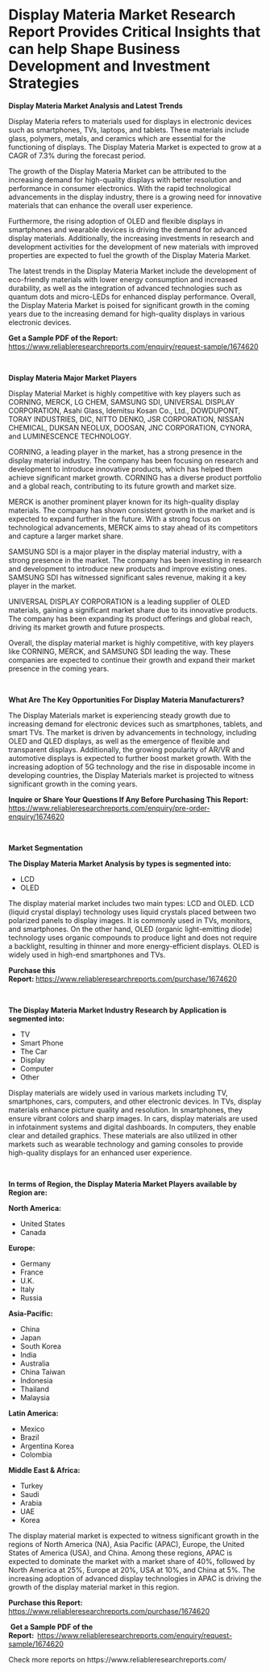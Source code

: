 <p><h1>Display Materia Market Research Report Provides Critical Insights that can help Shape Business Development and Investment Strategies</h1></p><p><strong>Display Materia Market Analysis and Latest Trends</strong></p>
<p><p>Display Materia refers to materials used for displays in electronic devices such as smartphones, TVs, laptops, and tablets. These materials include glass, polymers, metals, and ceramics which are essential for the functioning of displays. The Display Materia Market is expected to grow at a CAGR of 7.3% during the forecast period.</p><p>The growth of the Display Materia Market can be attributed to the increasing demand for high-quality displays with better resolution and performance in consumer electronics. With the rapid technological advancements in the display industry, there is a growing need for innovative materials that can enhance the overall user experience.</p><p>Furthermore, the rising adoption of OLED and flexible displays in smartphones and wearable devices is driving the demand for advanced display materials. Additionally, the increasing investments in research and development activities for the development of new materials with improved properties are expected to fuel the growth of the Display Materia Market.</p><p>The latest trends in the Display Materia Market include the development of eco-friendly materials with lower energy consumption and increased durability, as well as the integration of advanced technologies such as quantum dots and micro-LEDs for enhanced display performance. Overall, the Display Materia Market is poised for significant growth in the coming years due to the increasing demand for high-quality displays in various electronic devices.</p></p>
<p><strong>Get a Sample PDF of the Report:&nbsp;</strong> <a href="https://www.reliableresearchreports.com/enquiry/request-sample/1674620">https://www.reliableresearchreports.com/enquiry/request-sample/1674620</a></p>
<p>&nbsp;</p>
<p><strong>Display Materia Major Market Players</strong></p>
<p><p>Display Material Market is highly competitive with key players such as CORNING, MERCK, LG CHEM, SAMSUNG SDI, UNIVERSAL DISPLAY CORPORATION, Asahi Glass, Idemitsu Kosan Co., Ltd., DOWDUPONT, TORAY INDUSTRIES, DIC, NITTO DENKO, JSR CORPORATION, NISSAN CHEMICAL, DUKSAN NEOLUX, DOOSAN, JNC CORPORATION, CYNORA, and LUMINESCENCE TECHNOLOGY.</p><p>CORNING, a leading player in the market, has a strong presence in the display material industry. The company has been focusing on research and development to introduce innovative products, which has helped them achieve significant market growth. CORNING has a diverse product portfolio and a global reach, contributing to its future growth and market size.</p><p>MERCK is another prominent player known for its high-quality display materials. The company has shown consistent growth in the market and is expected to expand further in the future. With a strong focus on technological advancements, MERCK aims to stay ahead of its competitors and capture a larger market share.</p><p>SAMSUNG SDI is a major player in the display material industry, with a strong presence in the market. The company has been investing in research and development to introduce new products and improve existing ones. SAMSUNG SDI has witnessed significant sales revenue, making it a key player in the market.</p><p>UNIVERSAL DISPLAY CORPORATION is a leading supplier of OLED materials, gaining a significant market share due to its innovative products. The company has been expanding its product offerings and global reach, driving its market growth and future prospects.</p><p>Overall, the display material market is highly competitive, with key players like CORNING, MERCK, and SAMSUNG SDI leading the way. These companies are expected to continue their growth and expand their market presence in the coming years.</p></p>
<p>&nbsp;</p>
<p><strong>What Are The Key Opportunities For Display Materia Manufacturers?</strong></p>
<p><p>The Display Materials market is experiencing steady growth due to increasing demand for electronic devices such as smartphones, tablets, and smart TVs. The market is driven by advancements in technology, including OLED and QLED displays, as well as the emergence of flexible and transparent displays. Additionally, the growing popularity of AR/VR and automotive displays is expected to further boost market growth. With the increasing adoption of 5G technology and the rise in disposable income in developing countries, the Display Materials market is projected to witness significant growth in the coming years.</p></p>
<p><strong>Inquire or Share Your Questions If Any Before Purchasing This Report:</strong> <a href="https://www.reliableresearchreports.com/enquiry/pre-order-enquiry/1674620">https://www.reliableresearchreports.com/enquiry/pre-order-enquiry/1674620</a></p>
<p>&nbsp;</p>
<p><strong>Market Segmentation</strong></p>
<p><strong>The Display Materia Market Analysis by types is segmented into:</strong></p>
<p><ul><li>LCD</li><li>OLED</li></ul></p>
<p><p>The display material market includes two main types: LCD and OLED. LCD (liquid crystal display) technology uses liquid crystals placed between two polarized panels to display images. It is commonly used in TVs, monitors, and smartphones. On the other hand, OLED (organic light-emitting diode) technology uses organic compounds to produce light and does not require a backlight, resulting in thinner and more energy-efficient displays. OLED is widely used in high-end smartphones and TVs.</p></p>
<p><strong>Purchase this Report:&nbsp;</strong><a href="https://www.reliableresearchreports.com/purchase/1674620">https://www.reliableresearchreports.com/purchase/1674620</a></p>
<p>&nbsp;</p>
<p><strong>The Display Materia Market Industry Research by Application is segmented into:</strong></p>
<p><ul><li>TV</li><li>Smart Phone</li><li>The Car</li><li>Display</li><li>Computer</li><li>Other</li></ul></p>
<p><p>Display materials are widely used in various markets including TV, smartphones, cars, computers, and other electronic devices. In TVs, display materials enhance picture quality and resolution. In smartphones, they ensure vibrant colors and sharp images. In cars, display materials are used in infotainment systems and digital dashboards. In computers, they enable clear and detailed graphics. These materials are also utilized in other markets such as wearable technology and gaming consoles to provide high-quality displays for an enhanced user experience.</p></p>
<p>&nbsp;</p>
<p><strong>In terms of Region, the Display Materia Market Players available by Region are:</strong></p>
<p>
    <p> <strong> North America: </strong>
        <ul>
            <li>United States</li>
            <li>Canada</li>
        </ul>
        </p> 
    <p> <strong> Europe: </strong>
        <ul>
            <li>Germany</li>
            <li>France</li>
            <li>U.K.</li>
            <li>Italy</li>
            <li>Russia</li>
        </ul>
        </p> 
    <p> <strong> Asia-Pacific: </strong>
        <ul>
            <li>China</li>
            <li>Japan</li>
            <li>South Korea</li>
            <li>India</li>
            <li>Australia</li>
            <li>China Taiwan</li>
            <li>Indonesia</li>
            <li>Thailand</li>
            <li>Malaysia</li>
        </ul>
        </p> 
    <p> <strong> Latin America: </strong>
        <ul>
            <li>Mexico</li>
            <li>Brazil</li>
            <li>Argentina Korea</li>
            <li>Colombia</li>
        </ul>
        </p> 
    <p> <strong> Middle East & Africa: </strong>
        <ul>
            <li>Turkey</li>
            <li>Saudi</li>
            <li>Arabia</li>
            <li>UAE</li>
            <li>Korea</li>
        </ul>
    </p>
    </p>
<p><p>The display material market is expected to witness significant growth in the regions of North America (NA), Asia Pacific (APAC), Europe, the United States of America (USA), and China. Among these regions, APAC is expected to dominate the market with a market share of 40%, followed by North America at 25%, Europe at 20%, USA at 10%, and China at 5%. The increasing adoption of advanced display technologies in APAC is driving the growth of the display material market in this region.</p></p>
<p><strong>Purchase this Report: </strong><a href="https://www.reliableresearchreports.com/purchase/1674620">https://www.reliableresearchreports.com/purchase/1674620</a></p>
<p>&nbsp;<strong>Get a Sample PDF of the Report:&nbsp;&nbsp;</strong><a href="https://www.reliableresearchreports.com/enquiry/request-sample/1674620">https://www.reliableresearchreports.com/enquiry/request-sample/1674620</a></p>
<p><strong></strong></p>
<p>Check more reports on https://www.reliableresearchreports.com/</p>